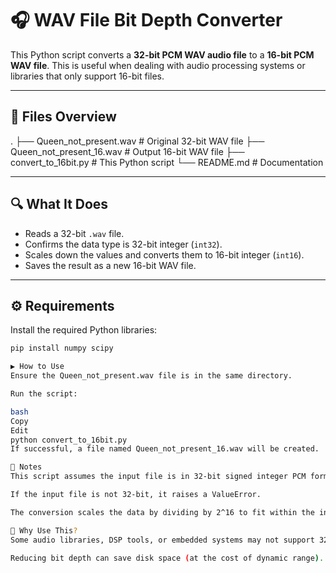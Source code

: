 # 🎧 WAV File Bit Depth Converter

This Python script converts a **32-bit PCM WAV audio file** to a **16-bit PCM WAV file**. This is useful when dealing with audio processing systems or libraries that only support 16-bit files.

---

## 📁 Files Overview
.
├── Queen_not_present.wav # Original 32-bit WAV file
├── Queen_not_present_16.wav # Output 16-bit WAV file
├── convert_to_16bit.py # This Python script
└── README.md # Documentation


---

## 🔍 What It Does

- Reads a 32-bit `.wav` file.
- Confirms the data type is 32-bit integer (`int32`).
- Scales down the values and converts them to 16-bit integer (`int16`).
- Saves the result as a new 16-bit WAV file.

---

## ⚙️ Requirements

Install the required Python libraries:

```bash
pip install numpy scipy

▶️ How to Use
Ensure the Queen_not_present.wav file is in the same directory.

Run the script:

bash
Copy
Edit
python convert_to_16bit.py
If successful, a file named Queen_not_present_16.wav will be created.

📌 Notes
This script assumes the input file is in 32-bit signed integer PCM format.

If the input file is not 32-bit, it raises a ValueError.

The conversion scales the data by dividing by 2^16 to fit within the int16 range.

🧠 Why Use This?
Some audio libraries, DSP tools, or embedded systems may not support 32-bit PCM.

Reducing bit depth can save disk space (at the cost of dynamic range).
